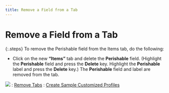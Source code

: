 ```yaml
---
title: Remove a Field from a Tab
---
```


# Remove a Field from a Tab


{:.steps}
To remove the Perishable field from the Items  tab, do the following:

- Click on the new **“Items”**  tab and delete the **Perishable**  field. (Highlight the **Perishable**  field and press the **Delete** key.  Highlight the **Perishable** label  and press the **Delete** key.) The  **Perishable** field and label are  removed from the tab.



![]({{site.fd_baseurl}}/img/see_also.gif)
: [Remove  Tabs]({{site.fd_baseurl}}/misc/remove_tabs_sample_profile_step11.html)
: [Create  Sample Customized Profiles]({{site.fd_baseurl}}/forms-designer/create-sample-customized-profiles/create_sample_customized_profiles.html)
